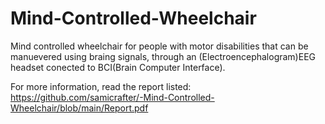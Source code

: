 # Mind-Controlled-Wheelchair
Mind controlled wheelchair for people with motor disabilities that can be manuevered using braing signals, through an (Electroencephalogram)EEG headset conected to BCI(Brain Computer Interface).

For more information, read the report listed:
https://github.com/samicrafter/-Mind-Controlled-Wheelchair/blob/main/Report.pdf

